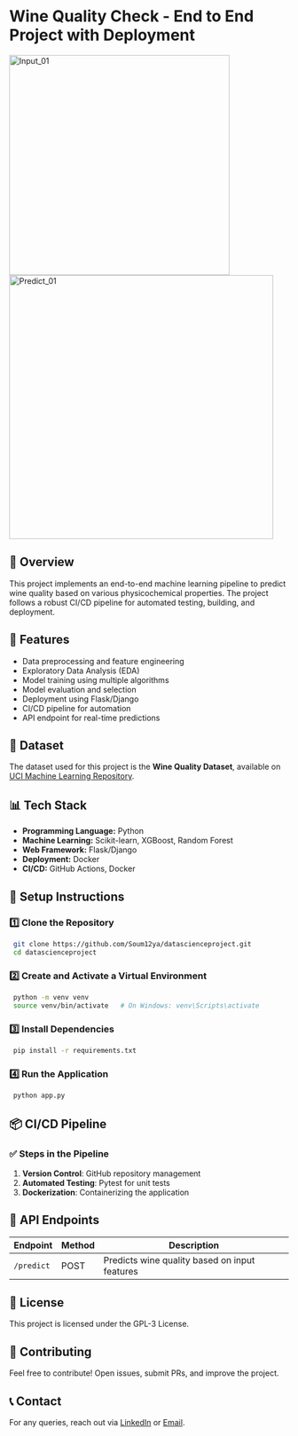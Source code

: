 # Wine Quality Check - End to End Project with Deployment

<img width="397" alt="Input_01" src="https://github.com/user-attachments/assets/2a9b0e66-2908-40c6-9821-1fb8e972d07b" />
<img width="476" alt="Predict_01" src="https://github.com/user-attachments/assets/4574c2c1-3430-4995-93d6-20bd32c6a243" />

## 🚀 Overview
This project implements an end-to-end machine learning pipeline to predict wine quality based on various physicochemical properties. The project follows a robust CI/CD pipeline for automated testing, building, and deployment.

## 📌 Features
- Data preprocessing and feature engineering
- Exploratory Data Analysis (EDA)
- Model training using multiple algorithms
- Model evaluation and selection
- Deployment using Flask/Django
- CI/CD pipeline for automation
- API endpoint for real-time predictions

## 📁 Dataset
The dataset used for this project is the **Wine Quality Dataset**, available on [UCI Machine Learning Repository](https://archive.ics.uci.edu/ml/datasets/wine+quality).

## 📊 Tech Stack
- **Programming Language:** Python
- **Machine Learning:** Scikit-learn, XGBoost, Random Forest
- **Web Framework:** Flask/Django
- **Deployment:** Docker
- **CI/CD:** GitHub Actions, Docker

## 🔧 Setup Instructions
### 1️⃣ Clone the Repository
```sh
 git clone https://github.com/Soum12ya/datascienceproject.git
 cd datascienceproject
```
### 2️⃣ Create and Activate a Virtual Environment
```sh
 python -m venv venv
 source venv/bin/activate   # On Windows: venv\Scripts\activate
```
### 3️⃣ Install Dependencies
```sh
 pip install -r requirements.txt
```
### 4️⃣ Run the Application
```sh
 python app.py
```

## 📦 CI/CD Pipeline
### ✅ Steps in the Pipeline
1. **Version Control**: GitHub repository management
2. **Automated Testing**: Pytest for unit tests
3. **Dockerization**: Containerizing the application

## 🎯 API Endpoints
| Endpoint | Method | Description |
|----------|--------|-------------|
| `/predict` | POST | Predicts wine quality based on input features |

## 📝 License
This project is licensed under the GPL-3 License.

## 🤝 Contributing
Feel free to contribute! Open issues, submit PRs, and improve the project.

## 📞 Contact
For any queries, reach out via [LinkedIn](https://www.linkedin.com/in/soumyajit-bhandary-20b348254/) or [Email](mailto:soumyajitbhandary9@gmail.com).
